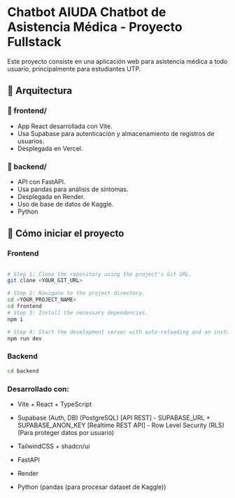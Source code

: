 # Chatbot AIUDA Chatbot de Asistencia Médica - Proyecto Fullstack
Este proyecto consiste en una aplicación web para asistencia médica a todo usuario, principalmente para estudiantes UTP.

## 🧠 Arquitectura

### 📁 frontend/
- App React desarrollada con Vite.
- Usa Supabase para autenticación y almacenamiento de registros de usuarios.
- Desplegada en Vercel.

### 📁 backend/
- API con FastAPI.
- Usa pandas para análisis de síntomas.
- Desplegada en Render.
- Uso de base de datos de Kaggle.
- Python

## 🚀 Cómo iniciar el proyecto

### Frontend

```bash

# Step 1: Clone the repository using the project's Git URL.
git clone <YOUR_GIT_URL>

# Step 2: Navigate to the project directory.
cd <YOUR_PROJECT_NAME>
cd frontend
# Step 3: Install the necessary dependencies.
npm i

# Step 4: Start the development server with auto-reloading and an instant preview.
npm run dev

```

### Backend

```bash
cd backend
```

### Desarrollado con:
- Vite + React + TypeScript
- Supabase (Auth, DB) (PostgreSQL) [API REST] - SUPABASE_URL + SUPABASE_ANON_KEY 
[Realtime REST API] - Row Level Security (RLS) (Para proteger datos por usuario)
- TailwindCSS + shadcn/ui

- FastAPI
- Render
- Python (pandas (para procesar dataset de Kaggle))

